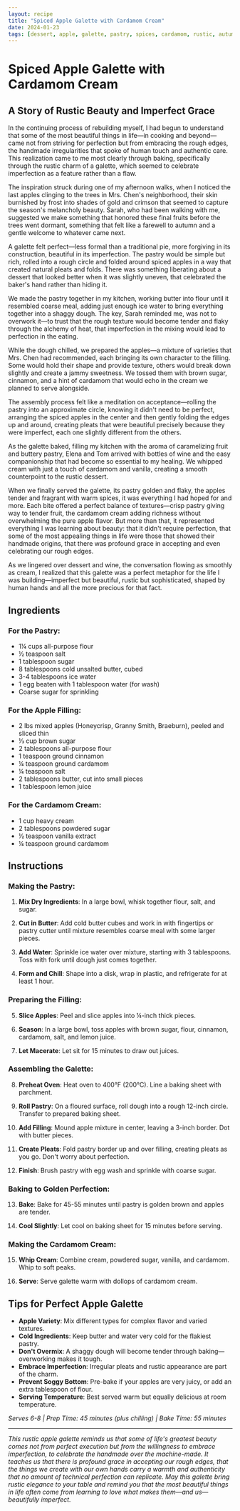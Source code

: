 ```yaml
---
layout: recipe
title: "Spiced Apple Galette with Cardamom Cream"
date: 2024-01-23
tags: [dessert, apple, galette, pastry, spices, cardamom, rustic, autumn, comforting]
---
```


# Spiced Apple Galette with Cardamom Cream

## A Story of Rustic Beauty and Imperfect Grace

In the continuing process of rebuilding myself, I had begun to understand that some of the most beautiful things in life—in cooking and beyond—came not from striving for perfection but from embracing the rough edges, the handmade irregularities that spoke of human touch and authentic care. This realization came to me most clearly through baking, specifically through the rustic charm of a galette, which seemed to celebrate imperfection as a feature rather than a flaw.

The inspiration struck during one of my afternoon walks, when I noticed the last apples clinging to the trees in Mrs. Chen's neighborhood, their skin burnished by frost into shades of gold and crimson that seemed to capture the season's melancholy beauty. Sarah, who had been walking with me, suggested we make something that honored these final fruits before the trees went dormant, something that felt like a farewell to autumn and a gentle welcome to whatever came next.

A galette felt perfect—less formal than a traditional pie, more forgiving in its construction, beautiful in its imperfection. The pastry would be simple but rich, rolled into a rough circle and folded around spiced apples in a way that created natural pleats and folds. There was something liberating about a dessert that looked better when it was slightly uneven, that celebrated the baker's hand rather than hiding it.

We made the pastry together in my kitchen, working butter into flour until it resembled coarse meal, adding just enough ice water to bring everything together into a shaggy dough. The key, Sarah reminded me, was not to overwork it—to trust that the rough texture would become tender and flaky through the alchemy of heat, that imperfection in the mixing would lead to perfection in the eating.

While the dough chilled, we prepared the apples—a mixture of varieties that Mrs. Chen had recommended, each bringing its own character to the filling. Some would hold their shape and provide texture, others would break down slightly and create a jammy sweetness. We tossed them with brown sugar, cinnamon, and a hint of cardamom that would echo in the cream we planned to serve alongside.

The assembly process felt like a meditation on acceptance—rolling the pastry into an approximate circle, knowing it didn't need to be perfect, arranging the spiced apples in the center and then gently folding the edges up and around, creating pleats that were beautiful precisely because they were imperfect, each one slightly different from the others.

As the galette baked, filling my kitchen with the aroma of caramelizing fruit and buttery pastry, Elena and Tom arrived with bottles of wine and the easy companionship that had become so essential to my healing. We whipped cream with just a touch of cardamom and vanilla, creating a smooth counterpoint to the rustic dessert.

When we finally served the galette, its pastry golden and flaky, the apples tender and fragrant with warm spices, it was everything I had hoped for and more. Each bite offered a perfect balance of textures—crisp pastry giving way to tender fruit, the cardamom cream adding richness without overwhelming the pure apple flavor. But more than that, it represented everything I was learning about beauty: that it didn't require perfection, that some of the most appealing things in life were those that showed their handmade origins, that there was profound grace in accepting and even celebrating our rough edges.

As we lingered over dessert and wine, the conversation flowing as smoothly as cream, I realized that this galette was a perfect metaphor for the life I was building—imperfect but beautiful, rustic but sophisticated, shaped by human hands and all the more precious for that fact.

## Ingredients

### For the Pastry:
- 1¼ cups all-purpose flour
- ½ teaspoon salt
- 1 tablespoon sugar
- 8 tablespoons cold unsalted butter, cubed
- 3-4 tablespoons ice water
- 1 egg beaten with 1 tablespoon water (for wash)
- Coarse sugar for sprinkling

### For the Apple Filling:
- 2 lbs mixed apples (Honeycrisp, Granny Smith, Braeburn), peeled and sliced thin
- ⅓ cup brown sugar
- 2 tablespoons all-purpose flour
- 1 teaspoon ground cinnamon
- ¼ teaspoon ground cardamom
- ¼ teaspoon salt
- 2 tablespoons butter, cut into small pieces
- 1 tablespoon lemon juice

### For the Cardamom Cream:
- 1 cup heavy cream
- 2 tablespoons powdered sugar
- ½ teaspoon vanilla extract
- ¼ teaspoon ground cardamom

## Instructions

### Making the Pastry:
1. **Mix Dry Ingredients**: In a large bowl, whisk together flour, salt, and sugar.

2. **Cut in Butter**: Add cold butter cubes and work in with fingertips or pastry cutter until mixture resembles coarse meal with some larger pieces.

3. **Add Water**: Sprinkle ice water over mixture, starting with 3 tablespoons. Toss with fork until dough just comes together.

4. **Form and Chill**: Shape into a disk, wrap in plastic, and refrigerate for at least 1 hour.

### Preparing the Filling:
5. **Slice Apples**: Peel and slice apples into ¼-inch thick pieces.

6. **Season**: In a large bowl, toss apples with brown sugar, flour, cinnamon, cardamom, salt, and lemon juice.

7. **Let Macerate**: Let sit for 15 minutes to draw out juices.

### Assembling the Galette:
8. **Preheat Oven**: Heat oven to 400°F (200°C). Line a baking sheet with parchment.

9. **Roll Pastry**: On a floured surface, roll dough into a rough 12-inch circle. Transfer to prepared baking sheet.

10. **Add Filling**: Mound apple mixture in center, leaving a 3-inch border. Dot with butter pieces.

11. **Create Pleats**: Fold pastry border up and over filling, creating pleats as you go. Don't worry about perfection.

12. **Finish**: Brush pastry with egg wash and sprinkle with coarse sugar.

### Baking to Golden Perfection:
13. **Bake**: Bake for 45-55 minutes until pastry is golden brown and apples are tender.

14. **Cool Slightly**: Let cool on baking sheet for 15 minutes before serving.

### Making the Cardamom Cream:
15. **Whip Cream**: Combine cream, powdered sugar, vanilla, and cardamom. Whip to soft peaks.

16. **Serve**: Serve galette warm with dollops of cardamom cream.

## Tips for Perfect Apple Galette

- **Apple Variety**: Mix different types for complex flavor and varied textures.
- **Cold Ingredients**: Keep butter and water very cold for the flakiest pastry.
- **Don't Overmix**: A shaggy dough will become tender through baking—overworking makes it tough.
- **Embrace Imperfection**: Irregular pleats and rustic appearance are part of the charm.
- **Prevent Soggy Bottom**: Pre-bake if your apples are very juicy, or add an extra tablespoon of flour.
- **Serving Temperature**: Best served warm but equally delicious at room temperature.

*Serves 6-8 | Prep Time: 45 minutes (plus chilling) | Bake Time: 55 minutes*

---

*This rustic apple galette reminds us that some of life's greatest beauty comes not from perfect execution but from the willingness to embrace imperfection, to celebrate the handmade over the machine-made. It teaches us that there is profound grace in accepting our rough edges, that the things we create with our own hands carry a warmth and authenticity that no amount of technical perfection can replicate. May this galette bring rustic elegance to your table and remind you that the most beautiful things in life often come from learning to love what makes them—and us—beautifully imperfect.*